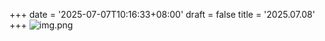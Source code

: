 +++
date = '2025-07-07T10:16:33+08:00'
draft = false
title = '2025.07.08'
+++
![img.png](/images/essay/img_1.png)

